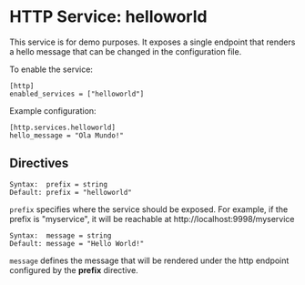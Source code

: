 # HTTP Service: helloworld

This service is for demo purposes.
It exposes a single endpoint that renders a
hello message that can be changed in the configuration file.

To enable the service:

```
[http]
enabled_services = ["helloworld"]
```

Example configuration:

```
[http.services.helloworld]
hello_message = "Ola Mundo!"
```

## Directives

```
Syntax:  prefix = string
Default: prefix = "helloworld"
```

`prefix` specifies where the service should be exposed.
For example, if the prefix is "myservice", it will be
reachable at http://localhost:9998/myservice


```
Syntax:  message = string
Default: message = "Hello World!"
```

`message` defines the message that will be rendered under the
http endpoint configured by the **prefix** directive.


